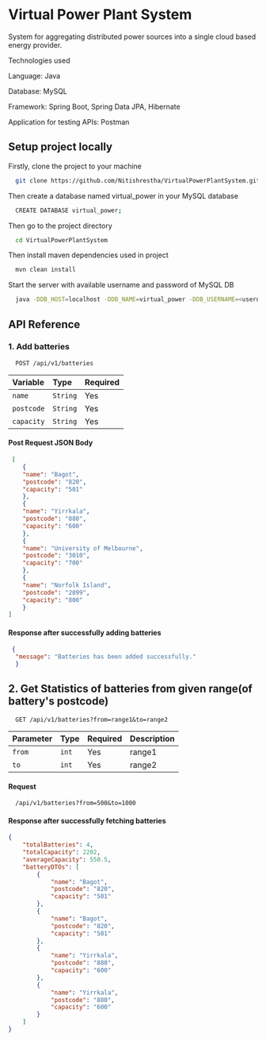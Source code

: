
# Virtual Power Plant System

System for aggregating distributed power sources into
a single cloud based energy provider.

Technologies used

Language: Java

Database: MySQL

Framework: Spring Boot, Spring Data JPA, Hibernate

Application for testing APIs: Postman

## Setup project locally

Firstly, clone the project to your machine

```bash
  git clone https://github.com/Nitishrestha/VirtualPowerPlantSystem.git
```
Then create a database named virtual_power in your MySQL database

```bash
  CREATE DATABASE virtual_power;
```

Then go to the project directory

```bash
  cd VirtualPowerPlantSystem
```
Then install maven dependencies used in project

```bash
  mvn clean install
```
Start the server with available username and password of MySQL DB

```bash
  java -DDB_HOST=localhost -DDB_NAME=virtual_power -DDB_USERNAME=<username> -DDB_PASSWORD=<password> -DDB_PORT=3306 -jar VirtualPowerPlantSystem-0.0.1-SNAPSHOT.war
```

## API Reference

### 1. Add batteries
```http
  POST /api/v1/batteries
```


| Variable | Type     | Required                |
| :-------- | :------- | :------------------------- |
| `name` | `String` |    Yes |
| `postcode` | `String` |  Yes|
| `capacity` | `String` |  Yes|

#### Post Request JSON Body
```json
 [
    {
    "name": "Bagot",
    "postcode": "820",
    "capacity": "501"
    },
    {
    "name": "Yirrkala",
    "postcode": "880",
    "capacity": "600"
    },
    {
    "name": "University of Melbourne",
    "postcode": "3010",
    "capacity": "700"
    },
    {
    "name": "Norfolk Island",
    "postcode": "2899",
    "capacity": "800"
    }
]

  ```
#### Response after successfully adding batteries
  ```json
   {
    "message": "Batteries has been added successfully."
    }
 ```

 ## 2. Get Statistics of batteries from given range(of battery's postcode)

```http
  GET /api/v1/batteries?from=range1&to=range2
```

| Parameter | Type     | Required | Description|
| :-------- | :------- | :---------- |:---------|
| `from`      | `int` |  Yes|  range1|
| `to`      | `int` | Yes | range2|

#### Request

```http
  /api/v1/batteries?from=500&to=1000
```

#### Response after successfully fetching batteries
```json
{
    "totalBatteries": 4,
    "totalCapacity": 2202,
    "averageCapacity": 550.5,
    "batteryDTOs": [
        {
            "name": "Bagot",
            "postcode": "820",
            "capacity": "501"
        },
        {
            "name": "Bagot",
            "postcode": "820",
            "capacity": "501"
        },
        {
            "name": "Yirrkala",
            "postcode": "880",
            "capacity": "600"
        },
        {
            "name": "Yirrkala",
            "postcode": "880",
            "capacity": "600"
        }
    ]
}